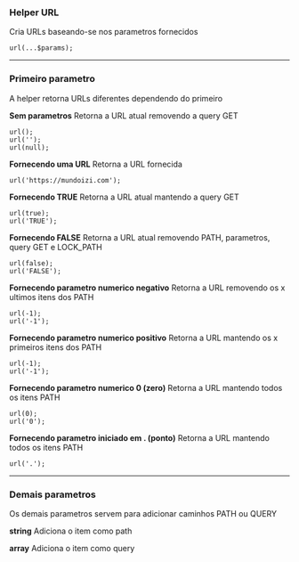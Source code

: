 ### Helper URL

Cria URLs baseando-se nos parametros fornecidos

    url(...$params);

---

### Primeiro parametro 
A helper retorna URLs diferentes dependendo do primeiro

**Sem parametros**
Retorna a URL atual removendo a query GET

    url();
    url('');
    url(null);

**Fornecendo uma URL**
Retorna a URL fornecida

    url('https://mundoizi.com');

**Fornecendo TRUE**
Retorna a URL atual mantendo a query GET

    url(true);
    url('TRUE');

**Fornecendo FALSE**
Retorna a URL atual removendo PATH, parametros, query GET e LOCK_PATH

    url(false);
    url('FALSE');

**Fornecendo parametro numerico negativo**
Retorna a URL removendo os x ultimos itens dos PATH

    url(-1);
    url('-1');

**Fornecendo parametro numerico positivo**
Retorna a URL mantendo os x primeiros itens dos PATH

    url(-1);
    url('-1');

**Fornecendo parametro numerico 0 (zero)**
Retorna a URL mantendo todos os itens PATH

    url(0);
    url('0');

**Fornecendo parametro iniciado em . (ponto)**
Retorna a URL mantendo todos os itens PATH

    url('.');

---
### Demais parametros

Os demais parametros servem para adicionar caminhos PATH ou QUERY

**string**
Adiciona o item como path

**array**
Adiciona o item como query